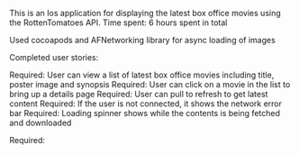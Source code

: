 This is an Ios application for displaying the latest box office movies using the RottenTomatoes API.
Time spent: 6 hours spent in total

Used cocoapods and AFNetworking library for async loading of images

Completed user stories:

Required: User can view a list of latest box office movies including title, poster image and synopsis
Required: User can click on a movie in the list to bring up a details page
Required: User can pull to refresh to get latest content
Required: If the user is not connected, it shows the network error bar
Required: Loading spinner shows while the contents is being fetched and downloaded

Required: